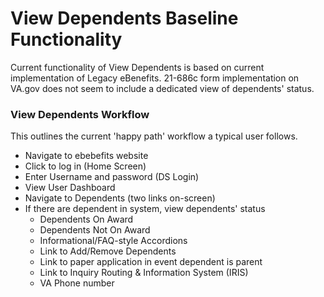 # View Dependents Baseline Functionality
Current functionality of View Dependents is based on current implementation of Legacy eBenefits. 21-686c form implementation on VA.gov does not seem to include a dedicated view of dependents' status.

### View Dependents Workflow
This outlines the current 'happy path' workflow a typical user follows.
- Navigate to ebebefits website
- Click to log in (Home Screen)
- Enter Username and password (DS Login)
- View User Dashboard
- Navigate to Dependents (two links on-screen)
- If there are dependent in system, view dependents' status
  - Dependents On Award
  - Dependents Not On Award
  - Informational/FAQ-style Accordions
  - Link to Add/Remove Dependents
  - Link to paper application in event dependent is parent
  - Link to Inquiry Routing & Information System (IRIS)
  - VA Phone number

